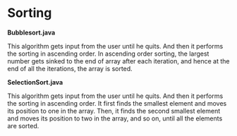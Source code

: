 # Sorting

**Bubblesort.java**

This algorithm gets input from the user until he quits. And then it performs the sorting in ascending order. In ascending
order sorting, the largest number gets sinked to the end of array after each iteration, and hence at the end of all the
iterations, the array is sorted.

**SelectionSort.java**

This algorithm gets input from the user until he quits. And then it performs the sorting in ascending order. It first
finds the smallest element and moves its position to one in the array. Then, it finds the second smallest element and
moves its position to two in the array, and so on, until all the elements are sorted. 
